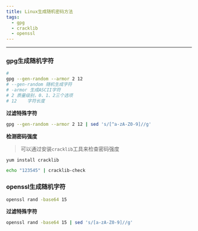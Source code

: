 ```yaml
---
title: Linux生成随机密码方法
tags:
  - gpg
  - cracklib
  - openssl
---
```


----

### gpg生成随机字符
```bash
# 
gpg --gen-random --armor 2 12
# --gen-random 随机生成字符
# -armor 生成ASCII字符
# 2 质量级别，0、1、2三个选项
# 12    字符长度
```
**过滤特殊字符**
```bash
gpg --gen-random --armor 2 12 | sed 's/[^a-zA-Z0-9]//g'
```

**检测密码强度**
> 可以通过安装`cracklib`工具来检查密码强度

```bash
yum install cracklib

echo "123545" | cracklib-check
```

### openssl生成随机字符

```bash
openssl rand -base64 15
```
**过滤特殊字符**
```bash
openssl rand -base64 15 | sed 's/[a-zA-Z0-9]//g'
```
